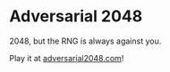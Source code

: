 # Adversarial 2048

2048, but the RNG is always against you.

Play it at [adversarial2048.com](https://www.adversarial2048.com/)!
